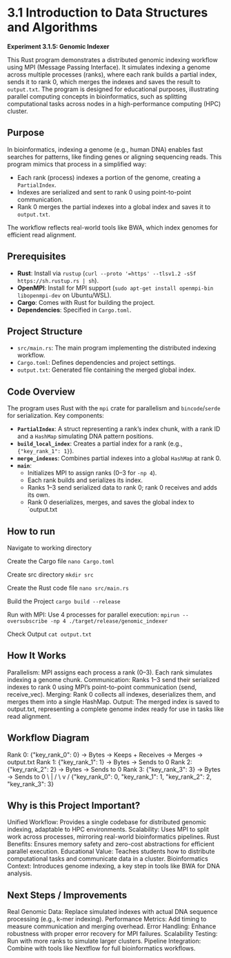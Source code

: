 # 3.1 Introduction to Data Structures and Algorithms
**Experiment 3.1.5: Genomic Indexer**

This Rust program demonstrates a distributed genomic indexing workflow using MPI (Message Passing Interface). It simulates indexing a genome across multiple processes (ranks), where each rank builds a partial index, sends it to rank 0, which merges the indexes and saves the result to `output.txt`. The program is designed for educational purposes, illustrating parallel computing concepts in bioinformatics, such as splitting computational tasks across nodes in a high-performance computing (HPC) cluster.

## Purpose

In bioinformatics, indexing a genome (e.g., human DNA) enables fast searches for patterns, like finding genes or aligning sequencing reads. This program mimics that process in a simplified way:
- Each rank (process) indexes a portion of the genome, creating a `PartialIndex`.
- Indexes are serialized and sent to rank 0 using point-to-point communication.
- Rank 0 merges the partial indexes into a global index and saves it to `output.txt`.

The workflow reflects real-world tools like BWA, which index genomes for efficient read alignment.

## Prerequisites

- **Rust**: Install via `rustup` (`curl --proto '=https' --tlsv1.2 -sSf https://sh.rustup.rs | sh`).
- **OpenMPI**: Install for MPI support (`sudo apt-get install openmpi-bin libopenmpi-dev` on Ubuntu/WSL).
- **Cargo**: Comes with Rust for building the project.
- **Dependencies**: Specified in `Cargo.toml`.

## Project Structure

- `src/main.rs`: The main program implementing the distributed indexing workflow.
- `Cargo.toml`: Defines dependencies and project settings.
- `output.txt`: Generated file containing the merged global index.

## Code Overview

The program uses Rust with the `mpi` crate for parallelism and `bincode`/`serde` for serialization. Key components:

- **`PartialIndex`**: A struct representing a rank’s index chunk, with a rank ID and a `HashMap` simulating DNA pattern positions.
- **`build_local_index`**: Creates a partial index for a rank (e.g., `{"key_rank_1": 1}`).
- **`merge_indexes`**: Combines partial indexes into a global `HashMap` at rank 0.
- **`main`**:
  - Initializes MPI to assign ranks (0–3 for `-np 4`).
  - Each rank builds and serializes its index.
  - Ranks 1–3 send serialized data to rank 0; rank 0 receives and adds its own.
  - Rank 0 deserializes, merges, and saves the global index to `output.txt
## How to run
Navigate to working directory

Create the Cargo file 
````nano Cargo.toml````

Create src directory
````mkdir src````

Create the Rust code file
````nano src/main.rs````

Build the Project
````cargo build --release````

Run with MPI:
Use 4 processes for parallel execution:
````mpirun --oversubscribe -np 4 ./target/release/genomic_indexer````

Check Output
````cat output.txt````

## How It Works
Parallelism: MPI assigns each process a rank (0–3). Each rank simulates indexing a genome chunk.
Communication: Ranks 1–3 send their serialized indexes to rank 0 using MPI’s point-to-point communication (send, receive_vec).
Merging: Rank 0 collects all indexes, deserializes them, and merges them into a single HashMap.
Output: The merged index is saved to output.txt, representing a complete genome index ready for use in tasks like read alignment.

## Workflow Diagram
Rank 0: {"key_rank_0": 0} -> Bytes -> Keeps + Receives -> Merges -> output.txt
Rank 1: {"key_rank_1": 1} -> Bytes -> Sends to 0
Rank 2: {"key_rank_2": 2} -> Bytes -> Sends to 0
Rank 3: {"key_rank_3": 3} -> Bytes -> Sends to 0
     \           |           /
      \          v          /
       {"key_rank_0": 0, "key_rank_1": 1, "key_rank_2": 2, "key_rank_3": 3}

## Why is this Project Important?
Unified Workflow: Provides a single codebase for distributed genomic indexing, adaptable to HPC environments.
Scalability: Uses MPI to split work across processes, mirroring real-world bioinformatics pipelines.
Rust Benefits: Ensures memory safety and zero-cost abstractions for efficient parallel execution.
Educational Value: Teaches students how to distribute computational tasks and communicate data in a cluster.
Bioinformatics Context: Introduces genome indexing, a key step in tools like BWA for DNA analysis.

## Next Steps / Improvements
Real Genomic Data: Replace simulated indexes with actual DNA sequence processing (e.g., k-mer indexing).
Performance Metrics: Add timing to measure communication and merging overhead.
Error Handling: Enhance robustness with proper error recovery for MPI failures.
Scalability Testing: Run with more ranks to simulate larger clusters.
Pipeline Integration: Combine with tools like Nextflow for full bioinformatics workflows.
